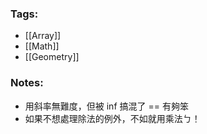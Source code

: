### Tags:
- [[Array]]
- [[Math]]
- [[Geometry]]
### Notes:
- 用斜率無難度，但被 inf 搞混了 == 有夠笨
- 如果不想處理除法的例外，不如就用乘法ㄅ！

